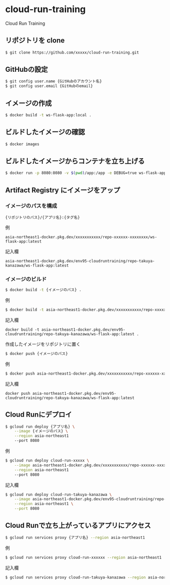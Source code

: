 # cloud-run-training

Cloud Run Training

## リポジトリを clone

```bash
$ git clone https://github.com/xxxxx/cloud-run-training.git
```

## GitHubの設定

```bash
$ git config user.name {GitHubのアカウント名}
$ git config user.email {GitHubのemail}
```

## イメージの作成

```bash
$ docker build -t ws-flask-app:local .
```

## ビルドしたイメージの確認

```bash
$ docker images
```

## ビルドしたイメージからコンテナを立ち上げる

```bash
$ docker run -p 8080:8080 -v $(pwd)/app:/app -e DEBUG=true ws-flask-app:local
```

## Artifact Registry にイメージをアップ

### イメージのパスを構成

```plain
{リポジトリのパス}/{アプリ名}:{タグ名}
```

例

```plain
asia-northeast1-docker.pkg.dev/xxxxxxxxxxx/repo-xxxxxx-xxxxxxxx/ws-flask-app:latest
```

記入欄

```plain
asia-northeast1-docker.pkg.dev/env95-cloudruntraining/repo-takuya-kanazawa/ws-flask-app:latest
```

### イメージのビルド

```bash
$ docker build -t {イメージのパス} .
```

例

```bash
$ docker build -t asia-northeast1-docker.pkg.dev/xxxxxxxxxxx/repo-xxxxxx-xxxxxxxx/ws-flask-app:latest .
```

記入欄

```plain
docker build -t asia-northeast1-docker.pkg.dev/env95-cloudruntraining/repo-takuya-kanazawa/ws-flask-app:latest .
```

作成したイメージをリポジトリに置く

```bash
$ docker push {イメージのパス}
```

例

```bash
$ docker push asia-northeast1-docker.pkg.dev/xxxxxxxxxxx/repo-xxxxxx-xxxxxxxx/ws-flask-app:latest .
```

記入欄

```plain
docker push asia-northeast1-docker.pkg.dev/env95-cloudruntraining/repo-takuya-kanazawa/ws-flask-app:latest
```

## Cloud Runにデプロイ

```bash
$ gcloud run deploy {アプリ名} \
    --image {イメージのパス} \
    --region asia-northeast1
    --port 8080
```

例

```bash
$ gcloud run deploy cloud-run-xxxxx \
    --image asia-northeast1-docker.pkg.dev/xxxxxxxxxxx/repo-xxxxxx-xxxxxxxx/ws-flask-app:latest \
    --region asia-northeast1
    --port 8080
```

記入欄

```bash
$ gcloud run deploy cloud-run-takuya-kanazawa \
    --image asia-northeast1-docker.pkg.dev/env95-cloudruntraining/repo-takuya-kanazawa/ws-flask-app:latest \
    --region asia-northeast1 \
    --port 8080
```

## Cloud Runで立ち上がっているアプリにアクセス

```bash
$ gcloud run services proxy {アプリ名} --region asia-northeast1
```

例

```bash
$ gcloud run services proxy cloud-run-xxxxxx --region asia-northeast1
```

記入欄

```bash
$ gcloud run services proxy cloud-run-takuya-kanazawa --region asia-northeast1
```
